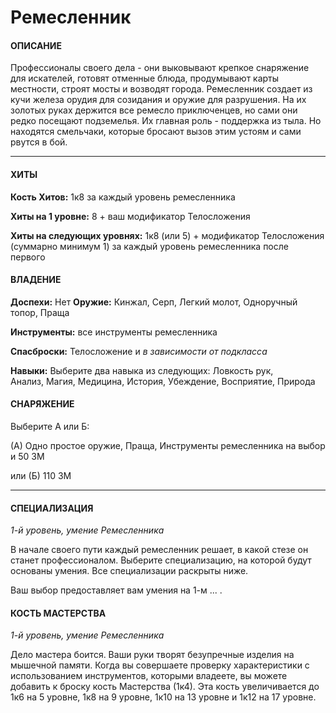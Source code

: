 # Ремесленник

#### ОПИСАНИЕ

Профессионалы своего дела - они выковывают крепкое снаряжение для искателей, готовят отменные блюда, продумывают карты местности, строят мосты и возводят города. Ремесленник создает из кучи железа орудия для созидания и оружие для разрушения. На их золотых руках держится все ремесло приключенцев, но сами они редко посещают подземелья. Их главная роль - поддержка из тыла. Но находятся смельчаки, которые бросают вызов этим устоям и сами рвутся в бой.

---------
#### ХИТЫ

**Кость Хитов:** 1к8 за каждый уровень ремесленника

**Хиты на 1 уровне:** 8 + ваш модификатор Телосложения

**Хиты на следующих уровнях:** 1к8 (или 5) + модификатор Телосложения (суммарно минимум 1) за каждый уровень ремесленника после первого

#### ВЛАДЕНИЕ

**Доспехи:** Нет
**Оружие:** Кинжал, Серп, Легкий молот, Одноручный топор, Праща

**Инструменты:** все инструменты ремесленника

**Спасброски:** Телосложение и *в зависимости от подкласса*

**Навыки:** Выберите два навыка из следующих: Ловкость рук, Анализ, Магия, Медицина, История, Убеждение, Восприятие, Природа

#### СНАРЯЖЕНИЕ

Выберите А или Б:

(А) Одно простое оружие, Праща, Инструменты ремесленника на выбор и 50 ЗМ

или (Б) 110 ЗМ

---------
#### СПЕЦИАЛИЗАЦИЯ
*1-й уровень, умение Ремесленника*

В начале своего пути каждый ремесленник решает, в какой стезе он станет профессионалом. Выберите специализацию, на которой будут основаны умения. Все специализации раскрыты ниже.

Ваш выбор предоставляет вам умения на 1-м ... .

#### КОСТЬ МАСТЕРСТВА
*1-й уровень, умение Ремесленника*

Дело мастера боится. Ваши руки творят безупречные изделия на мышечной памяти. Когда вы совершаете проверку характеристики с использованием инструментов, которыми владеете, вы можете добавить к броску кость Мастерства (1к4). Эта кость увеличивается до 1к6 на 5 уровне, 1к8 на 9 уровне, 1к10 на 13 уровне и 1к12 на 17 уровне.


